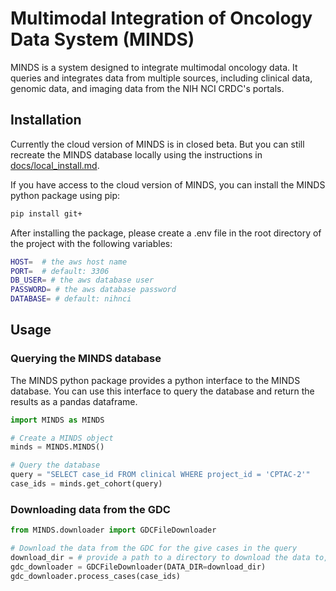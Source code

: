 # Multimodal Integration of Oncology Data System (MINDS)

MINDS is a system designed to integrate multimodal oncology data. It queries and integrates data from multiple sources, including clinical data, genomic data, and imaging data from the NIH NCI CRDC's portals.


## Installation

Currently the cloud version of MINDS is in closed beta. But you can still recreate the MINDS database locally using the instructions in  [docs/local_install.md](docs/local_install.md).

If you have access to the cloud version of MINDS, you can install the MINDS python package using pip:

```bash
pip install git+
```

After installing the package, please create a .env file in the root directory of the project with the following variables:

```bash
HOST=  # the aws host name
PORT=  # default: 3306
DB_USER= # the aws database user
PASSWORD= # the aws database password
DATABASE= # default: nihnci
```

## Usage

### Querying the MINDS database

The MINDS python package provides a python interface to the MINDS database. You can use this interface to query the database and return the results as a pandas dataframe.

```python
import MINDS as MINDS

# Create a MINDS object
minds = MINDS.MINDS()

# Query the database
query = "SELECT case_id FROM clinical WHERE project_id = 'CPTAC-2'"
case_ids = minds.get_cohort(query)
```

### Downloading data from the GDC

```python
from MINDS.downloader import GDCFileDownloader

# Download the data from the GDC for the give cases in the query
download_dir = # provide a path to a directory to download the data to, ex: r"F:\\Projects\\FMT\\data"
gdc_downloader = GDCFileDownloader(DATA_DIR=download_dir)
gdc_downloader.process_cases(case_ids)
```